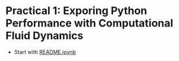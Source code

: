# Practical 1: Exporing Python Performance with Computational Fluid Dynamics

- Start with [README.ipynb](README.ipynb)